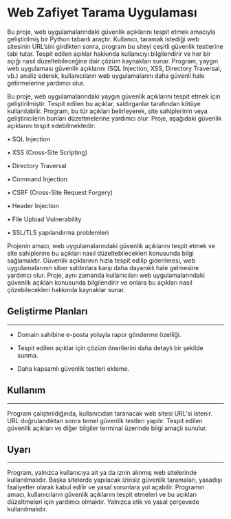 <h1>Web Zafiyet Tarama Uygulaması</h1>


Bu proje, web uygulamalarındaki güvenlik açıklarını tespit etmek amacıyla geliştirilmiş bir Python tabanlı araçtır. Kullanıcı, taramak istediği web sitesinin URL’sini girdikten sonra, program bu siteyi çeşitli güvenlik testlerine tabi tutar. Tespit edilen açıklar hakkında kullanıcıyı bilgilendirir ve her bir açığı nasıl düzeltebileceğine dair çözüm kaynakları sunar. Program, yaygın web uygulaması güvenlik açıklarını (SQL Injection, XSS, Directory Traversal, vb.) analiz ederek, kullanıcıların web uygulamalarını daha güvenli hale getirmelerine yardımcı olur.

Bu proje, web uygulamalarındaki yaygın güvenlik açıklarını tespit etmek için geliştirilmiştir. Tespit edilen bu açıklar, saldırganlar tarafından kötüye kullanılabilir. Program, bu tür açıkları belirleyerek, site sahiplerinin veya geliştiricilerin bunları düzeltmelerine yardımcı olur. Proje, aşağıdaki güvenlik açıklarını tespit edebilmektedir:

<p>• SQL Injection</p>
<p>• XSS (Cross-Site Scripting)</p>
<p>• Directory Traversal</p>
<p>• Command Injection</p>
<p>• CSRF (Cross-Site Request Forgery)</p>
<p>• Header Injection</p>
<p>• File Upload Vulnerability</p>
<p>• SSL/TLS yapılandırma problemleri</p>
Projenin amacı, web uygulamalarındaki güvenlik açıklarını tespit etmek ve site sahiplerine bu açıkları nasıl düzeltebilecekleri konusunda bilgi sağlamaktır. Güvenlik açıklarının hızla tespit edilip giderilmesi, web uygulamalarının siber saldırılara karşı daha dayanıklı hale gelmesine yardımcı olur. Proje, aynı zamanda kullanıcıları web uygulamalarındaki güvenlik açıkları konusunda bilgilendirir ve onlara bu açıkları nasıl çözebilecekleri hakkında kaynaklar sunar.
<h2>Geliştirme Planları</h2>
<hr><ul>
<li>Domain sahibine e-posta yoluyla rapor gönderme özelliği.</li>
</ul><ul>
<li>Tespit edilen açıklar için çözüm önerilerini daha detaylı bir şekilde sunma.</li>
</ul><ul>
<li>Daha kapsamlı güvenlik testleri ekleme.</li>
</ul><h2>Kullanım</h2>
<hr><p>Program çalıştırıldığında, kullanıcıdan taranacak web sitesi URL'si istenir.
URL doğrulandıktan sonra temel güvenlik testleri yapılır.
Tespit edilen güvenlik açıkları ve diğer bilgiler terminal üzerinde bilgi amaçlı sunulur.</p><h2>Uyarı</h2>
<hr><p>Program, yalnızca kullanıcıya ait ya da iznin alınmış web sitelerinde kullanılmalıdır. Başka sitelerde yapılacak izinsiz güvenlik taramaları, yasadışı faaliyetler olarak kabul edilir ve yasal sorunlara yol açabilir. Programın amacı, kullanıcıların güvenlik açıklarını tespit etmeleri ve bu açıkları düzeltmeleri için yardımcı olmaktır. Yalnızca etik ve yasal çerçevede kullanılmalıdır.</p>
